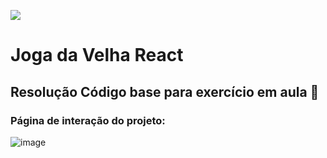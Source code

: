 ![](https://i.imgur.com/xG74tOh.png)

# Joga da Velha React

## Resolução Código base para exercício em aula 🏫

### Página de interação do projeto:
![image](https://github.com/joe-higashii/jogo-da-velha-react-app/assets/129689531/1ece10bc-63ed-4a4c-be48-1e2164c2e6a8)